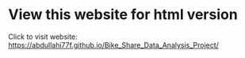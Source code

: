 # View this website for html version
Click to visit website:  https://abdullahi77f.github.io/Bike_Share_Data_Analysis_Project/